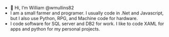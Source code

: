 - 👋 Hi, I’m William @wmullins82
- I am a small farmer and programer. I usually code in .Net and Javascript, but I also use Python, RPG, and Machine code for hardware.
- I code software for SQL server and DB2 for work. I like to code XAML for apps and python for my personal projects.

<!---
wmullins82/wmullins82 is a ✨ special ✨ repository because its `README.md` (this file) appears on your GitHub profile.
You can click the Preview link to take a look at your changes.
--->
